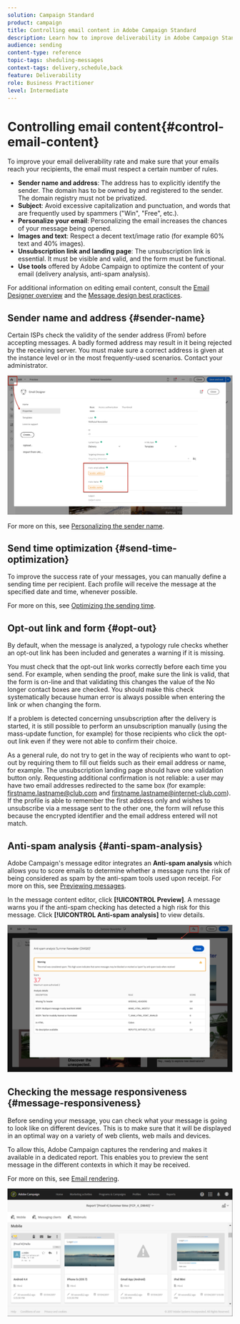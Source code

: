 ```yaml
---
solution: Campaign Standard
product: campaign
title: Controlling email content in Adobe Campaign Standard
description: Learn how to improve deliverability in Adobe Campaign Standard when editing your email content.
audience: sending
content-type: reference
topic-tags: sheduling-messages
context-tags: delivery,schedule,back
feature: Deliverability
role: Business Practitioner
level: Intermediate
---
```


# Controlling email content{#control-email-content}

To improve your email deliverability rate and make sure that your emails reach your recipients, the email must respect a certain number of rules.

* **Sender name and address**: The address has to explicitly identify the sender. The domain has to be owned by and registered to the sender. The domain registry must not be privatized.
* **Subject**: Avoid excessive capitalization and punctuation, and words that are frequently used by spammers ("Win", "Free", etc.).
* **Personalize your email**: Personalizing the email increases the chances of your message being opened.
* **Images and text**: Respect a decent text/image ratio (for example 60% text and 40% images).
* **Unsubscription link and landing page**: The unsubscription link is essential. It must be visible and valid, and the form must be functional.
* **Use tools** offered by Adobe Campaign to optimize the content of your email (delivery analysis, anti-spam analysis).

For additional information on editing email content, consult the [Email Designer overview](../../designing/using/designing-content-in-adobe-campaign.md) and the [Message design best practices](../../designing/using/designing-content-in-adobe-campaign.md#content-design-best-practices).

## Sender name and address {#sender-name}

Certain ISPs check the validity of the sender address (From) before accepting messages. A badly formed address may result in it being rejected by the receiving server. You must make sure a correct address is given at the instance level or in the most frequently-used scenarios. Contact your administrator.

![](assets/delivery_content_edition16.png)

For more on this, see [Personalizing the sender name](../../designing/using/personalization.md#personalizing-the-sender).
  
## Send time optimization {#send-time-optimization}

To improve the success rate of your messages, you can manually define a sending time per recipient. Each profile will receive the message at the specified date and time, whenever possible.

For more on this, see [Optimizing the sending time](../../sending/using/optimizing-the-sending-time.md).

## Opt-out link and form {#opt-out}

By default, when the message is analyzed, a typology rule checks whether an opt-out link has been included and generates a warning if it is missing.

You must check that the opt-out link works correctly before each time you send. For example, when sending the proof, make sure the link is valid, that the form is on-line and that validating this changes the value of the No longer contact boxes are checked. You should make this check systematically because human error is always possible when entering the link or when changing the form.

If a problem is detected concerning unsubscription after the delivery is started, it is still possible to perform an unsubscription manually (using the mass-update function, for example) for those recipients who click the opt-out link even if they were not able to confirm their choice.

As a general rule, do not try to get in the way of recipients who want to opt-out by requiring them to fill out fields such as their email address or name, for example. The unsubscription landing page should have one validation button only. Requesting additional confirmation is not reliable: a user may have two email addresses redirected to the same box (for example: firstname.lastname@club.com and firstname.lastname@internet-club.com). If the profile is able to remember the first address only and wishes to unsubscribe via a message sent to the other one, the form will refuse this because the encrypted identifier and the email address entered will not match.

## Anti-spam analysis {#anti-spam-analysis}

Adobe Campaign's message editor integrates an **Anti-spam analysis** which allows you to score emails to determine whether a message runs the risk of being considered as spam by the anti-spam tools used upon receipt. For more on this, see [Previewing messages](../../sending/using/previewing-messages.md).

In the message content editor, click **[!UICONTROL Preview]**. A message warns you if the anti-spam checking has detected a high risk for this message. Click **[!UICONTROL Anti-spam analysis]** to view details.

![](assets/sending_anti-spam_analysis.png)
  
## Checking the message responsiveness {#message-responsiveness}

Before sending your message, you can check what your message is going to look like on different devices. This is to make sure that it will be displayed in an optimal way on a variety of web clients, web mails and devices.

To allow this, Adobe Campaign captures the rendering and makes it available in a dedicated report. This enables you to preview the sent message in the different contexts in which it may be received.

For more on this, see [Email rendering](../../sending/using/email-rendering.md).

![](assets/inbox_rendering_report_3.png)

